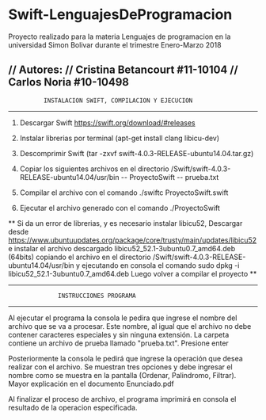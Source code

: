 # Swift-LenguajesDeProgramacion
Proyecto realizado para la materia Lenguajes de programacion en la universidad Simon Bolivar durante el trimestre Enero-Marzo 2018

// Autores:
//   	 	Cristina Betancourt #11-10104
//   	 	Carlos Noria #10-10498
-----------------------------------------------------------------------------------

              INSTALACION SWIFT, COMPILACION Y EJECUCION

-----------------------------------------------------------------------------------
1. Descargar Swift https://swift.org/download/#releases

2. Instalar librerias por terminal (apt-get install clang libicu-dev)

3. Descomprimir Swift (tar -zxvf swift-4.0.3-RELEASE-ubuntu14.04.tar.gz)

4. Copiar los siguientes archivos en el directorio 
   /Swift/swift-4.0.3-RELEASE-ubuntu14.04/usr/bin
      -- ProyectoSwift
      -- prueba.txt

5. Compilar el archivo con el comando ./swiftc ProyectoSwift.swift 

6. Ejecutar el archivo generado con el comando ./ProyectoSwift

** Si da un error de librerias, y es necesario instalar libicu52, Descargar 
desde https://www.ubuntuupdates.org/package/core/trusty/main/updates/libicu52 
e instalar el archivo descargado libicu52_52.1-3ubuntu0.7_amd64.deb (64bits) copiando 
el archivo en el directorio /Swift/swift-4.0.3-RELEASE-ubuntu14.04/usr/bin y 
ejecutando en consola el comando sudo dpkg -i libicu52_52.1-3ubuntu0.7_amd64.deb
Luego volver a compilar el proyecto **


--------------------------------------------------------------------------------

                  INSTRUCCIONES PROGRAMA

--------------------------------------------------------------------------------

Al ejecutar el programa la consola le pedira que ingrese el nombre del archivo 
que se va a procesar. Este nombre, al igual que el archivo no debe contener 
caracteres especiales y sin ninguna extensión. La carpeta contiene un archivo 
de prueba llamado "prueba.txt". Presione enter

Posteriormente la consola le pedirá que ingrese la operación que desea realizar
con el archivo. Se muestran tres opciones y debe ingresar el nombre como se muestra
en la pantalla (Ordenar, Palindromo, Filtrar). Mayor explicación en el documento 
Enunciado.pdf

Al finalizar el proceso de archivo, el programa imprimirá en consola el resultado
de la operacion especificada.

